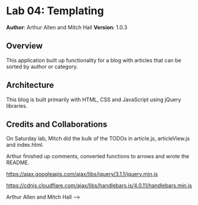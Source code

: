 # Lab 04: Templating

**Author**: Arthur Allen and Mitch Hall
**Version**: 1.0.3 

## Overview

This application built up functionality for a blog with articles that can be sorted by author or category. 

## Architecture

This blog is built primarily with HTML, CSS and JavaScript using jQuery libraries.


## Credits and Collaborations

On Saturday lab, Mitch did the bulk of the TODOs in article.js, articleView.js and index.html.

Arthur finished up comments, converted functions to arrows and wrote the README.

https://ajax.googleapis.com/ajax/libs/jquery/3.1.1/jquery.min.js

https://cdnjs.cloudflare.com/ajax/libs/handlebars.js/4.0.11/handlebars.min.js

Arthur Allen and Mitch Hall
-->
